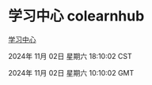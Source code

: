 # 学习中心 colearnhub
[学习中心](http://219.139.197.74:56308/colearnhub/)

2024年 11月 02日 星期六 18:10:02 CST

2024年 11月 02日 星期六 10:10:02 GMT
